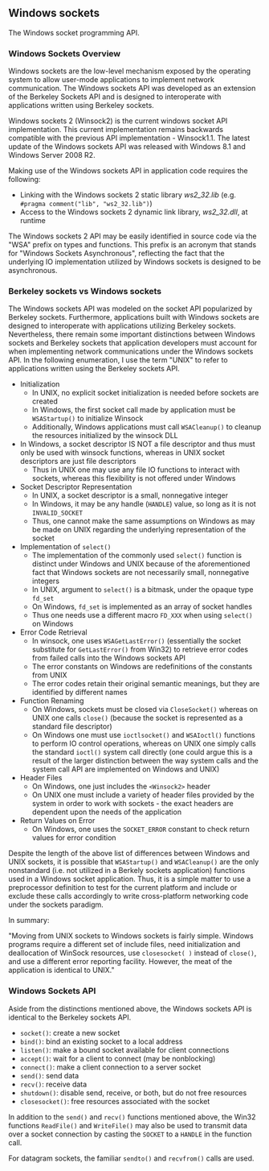 ## Windows sockets

The Windows socket programming API.

### Windows Sockets Overview

Windows sockets are the low-level mechanism exposed by the operating system to allow user-mode applications to implement network communication. The Windows sockets API was developed as an extension of the Berkeley Sockets API and is designed to interoperate with applications written using Berkeley sockets.

Windows sockets 2 (Winsock2) is the current windows socket API implementation. This current implementation remains backwards compatible with the previous API implementation - Winsock1.1. The latest update of the Windows sockets API was released with Windows 8.1 and Windows Server 2008 R2.

Making use of the Windows sockets API in application code requires the following:
- Linking with the Windows sockets 2 static library _ws2_32.lib_ (e.g. `#pragma comment("lib", "ws2_32.lib")`)
- Access to the Windows sockets 2 dynamic link library, _ws2_32.dll_, at runtime 

The Windows sockets 2 API may be easily identified in source code via the "WSA" prefix on types and functions. This prefix is an acronym that stands for "Windows Sockets Asynchronous", reflecting the fact that the underlying IO implementation utilized by Windows sockets is designed to be asynchronous.

### Berkeley sockets vs Windows sockets

The Windows sockets API was modeled on the socket API popularized by Berkeley sockets. Furthermore, applications built with Windows sockets are designed to interoperate with applications utilizing Berkeley sockets. Nevertheless, there remain some important distinctions between Windows sockets and Berkeley sockets that application developers must account for when implementing network communications under the Windows sockets API. In the following enumeration, I use the term "UNIX" to refer to applications written using the Berkeley sockets API.

- Initialization
    - In UNIX, no explicit socket initialization is needed before sockets are created 
    - In Windows, the first socket call made by application must be `WSAStartup()` to initialize Winsock
    - Additionally, Windows applications must call `WSACleanup()` to cleanup the resources initialized by the winsock DLL
- In Windows, a socket descriptor IS NOT a file descriptor and thus must only be used with winsock functions, whereas in UNIX socket descriptors are just file descriptors
    - Thus in UNIX one may use any file IO functions to interact with sockets, whereas this flexibility is not offered under Windows
- Socket Descriptor Representation
    - In UNIX, a socket descriptor is a small, nonnegative integer
    - In Windows, it may be any handle (`HANDLE`) value, so long as it is not `INVALID_SOCKET`
    - Thus, one cannot make the same assumptions on Windows as may be made on UNIX regarding the underlying representation of the socket
- Implementation of `select()`
    - The implementation of the commonly used `select()` function is distinct under Windows and UNIX because of the aforementioned fact that Windows sockets are not necessarily small, nonnegative integers
    - In UNIX, argument to `select()` is a bitmask, under the opaque type `fd_set`
    - On Windows, `fd_set` is implemented as an array of socket handles
    - Thus one needs use a different macro `FD_XXX` when using `select()` on Windows
- Error Code Retrieval 
    - In winsock, one uses `WSAGetLastError()` (essentially the socket substitute for `GetLastError()` from Win32) to retrieve error codes from failed calls into the Windows sockets API
    - The error constants on Windows are redefinitions of the constants from UNIX
    - The error codes retain their original semantic meanings, but they are identified by different names
- Function Renaming
    - On Windows, sockets must be closed via `CloseSocket()` whereas on UNIX one calls `close()` (because the socket is represented as a standard file descriptor)
    - On Windows one must use `ioctlsocket()` and `WSAIoctl()` functions to perform IO control operations, whereas on UNIX one simply calls the  standard `ioctl()` system call directly (one could argue this is a result of the larger distinction between the way system calls and the system call API are implemented on Windows and UNIX)
- Header Files
    - On Windows, one just includes the `<Winsock2>` header
    - On UNIX one must include a variety of header files provided by the system in order to work with sockets - the exact headers are dependent upon the needs of the application
- Return Values on Error
    - On Windows, one uses the `SOCKET_ERROR` constant to check return values for error condition

Despite the length of the above list of differences between Windows and UNIX sockets, it is possible that `WSAStartup()` and `WSACleanup()` are the only nonstandard (i.e. not utilized in a Berkely sockets application) functions used in a Windows socket application. Thus, it is a simple matter to use a preprocessor definition to test for the current platform and include or exclude these calls accordingly to write cross-platform networking code under the sockets paradigm.

In summary:

"Moving from UNIX sockets to Windows sockets is fairly simple. Windows programs require a different set of include files, need initialization and deallocation of WinSock resources, use `closesocket( )` instead of `close()`, and use a different error reporting facility. However, the meat of the application is identical to UNIX."

### Windows Sockets API

Aside from the distinctions mentioned above, the Windows sockets API is identical to the Berkeley sockets API.

- `socket()`: create a new socket
- `bind()`: bind an existing socket to a local address
- `listen()`: make a bound socket available for client connections
- `accept()`: wait for a client to connect (may be nonblocking)
- `connect()`: make a client connection to a server socket
- `send()`: send data
- `recv()`: receive data
- `shutdown()`: disable send, receive, or both, but do not free resources
- `closesocket()`: free resources associated with the socket

In addition to the `send()` and `recv()` functions mentioned above, the Win32 functions `ReadFile()` and `WriteFile()` may also be used to transmit data over a socket connection by casting the `SOCKET` to a `HANDLE` in the function call.

For datagram sockets, the familiar `sendto()` and `recvfrom()` calls are used.
